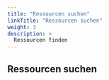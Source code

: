 ```yaml
---
title: "Ressourcen suchen"
linkTitle: "Ressourcen suchen"
weight: 3
description: >
  Ressourcen finden
---
```


## Ressourcen suchen

